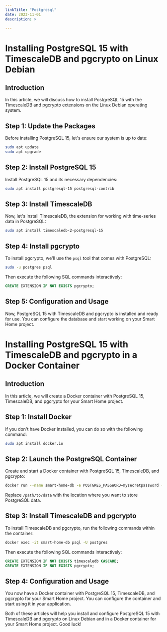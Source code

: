 ```yaml
---
linkTitle: "Postgresql"
date: 2023-11-01
description: >

---
```


# Installing PostgreSQL 15 with TimescaleDB and pgcrypto on Linux Debian

## Introduction

In this article, we will discuss how to install PostgreSQL 15 with the TimescaleDB and pgcrypto extensions on the Linux Debian operating system.

## Step 1: Update the Packages

Before installing PostgreSQL 15, let's ensure our system is up to date:

```bash
sudo apt update
sudo apt upgrade
```

## Step 2: Install PostgreSQL 15

Install PostgreSQL 15 and its necessary dependencies:

```bash
sudo apt install postgresql-15 postgresql-contrib
```

## Step 3: Install TimescaleDB

Now, let's install TimescaleDB, the extension for working with time-series data in PostgreSQL:

```bash
sudo apt install timescaledb-2-postgresql-15
```

## Step 4: Install pgcrypto

To install pgcrypto, we'll use the `psql` tool that comes with PostgreSQL:

```bash
sudo -u postgres psql
```

Then execute the following SQL commands interactively:

```sql
CREATE EXTENSION IF NOT EXISTS pgcrypto;
```

## Step 5: Configuration and Usage

Now, PostgreSQL 15 with TimescaleDB and pgcrypto is installed and ready for use. You can configure the database and start working on your Smart Home project.

# Installing PostgreSQL 15 with TimescaleDB and pgcrypto in a Docker Container

## Introduction

In this article, we will create a Docker container with PostgreSQL 15, TimescaleDB, and pgcrypto for your Smart Home project.

## Step 1: Install Docker

If you don't have Docker installed, you can do so with the following command:

```bash
sudo apt install docker.io
```

## Step 2: Launch the PostgreSQL Container

Create and start a Docker container with PostgreSQL 15, TimescaleDB, and pgcrypto:

```bash
docker run --name smart-home-db -e POSTGRES_PASSWORD=mysecretpassword -d -p 5432:5432 -v /path/to/data:/var/lib/postgresql/data postgres:15
```

Replace `/path/to/data` with the location where you want to store PostgreSQL data.

## Step 3: Install TimescaleDB and pgcrypto

To install TimescaleDB and pgcrypto, run the following commands within the container:

```bash
docker exec -it smart-home-db psql -U postgres
```

Then execute the following SQL commands interactively:

```sql
CREATE EXTENSION IF NOT EXISTS timescaledb CASCADE;
CREATE EXTENSION IF NOT EXISTS pgcrypto;
```

## Step 4: Configuration and Usage

You now have a Docker container with PostgreSQL 15, TimescaleDB, and pgcrypto for your Smart Home project. You can configure the container and start using it in your application.

Both of these articles will help you install and configure PostgreSQL 15 with TimescaleDB and pgcrypto on Linux Debian and in a Docker container for your Smart Home project. Good luck!

